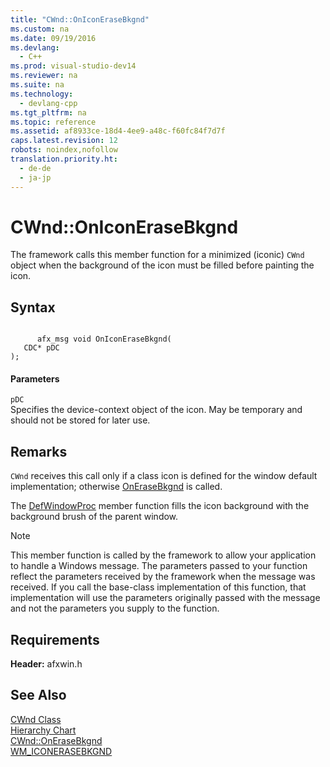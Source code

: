 ```yaml
---
title: "CWnd::OnIconEraseBkgnd"
ms.custom: na
ms.date: 09/19/2016
ms.devlang: 
  - C++
ms.prod: visual-studio-dev14
ms.reviewer: na
ms.suite: na
ms.technology: 
  - devlang-cpp
ms.tgt_pltfrm: na
ms.topic: reference
ms.assetid: af8933ce-18d4-4ee9-a48c-f60fc84f7d7f
caps.latest.revision: 12
robots: noindex,nofollow
translation.priority.ht: 
  - de-de
  - ja-jp
---
```

# CWnd::OnIconEraseBkgnd
The framework calls this member function for a minimized (iconic) `CWnd` object when the background of the icon must be filled before painting the icon.  
  
## Syntax  
  
```  
  
      afx_msg void OnIconEraseBkgnd(  
   CDC* pDC   
);  
```  
  
#### Parameters  
 `pDC`  
 Specifies the device-context object of the icon. May be temporary and should not be stored for later use.  
  
## Remarks  
 `CWnd` receives this call only if a class icon is defined for the window default implementation; otherwise [OnEraseBkgnd](../vs140/CWnd--OnEraseBkgnd.md) is called.  
  
 The [DefWindowProc](../vs140/CWnd--DefWindowProc.md) member function fills the icon background with the background brush of the parent window.  
  
> [!NOTE]
>  This member function is called by the framework to allow your application to handle a Windows message. The parameters passed to your function reflect the parameters received by the framework when the message was received. If you call the base-class implementation of this function, that implementation will use the parameters originally passed with the message and not the parameters you supply to the function.  
  
## Requirements  
 **Header:** afxwin.h  
  
## See Also  
 [CWnd Class](../vs140/CWnd-Class.md)   
 [Hierarchy Chart](../vs140/Hierarchy-Chart.md)   
 [CWnd::OnEraseBkgnd](../vs140/CWnd--OnEraseBkgnd.md)   
 [WM_ICONERASEBKGND](https://msdn.microsoft.com/en-us/library/ms648056.aspx)
